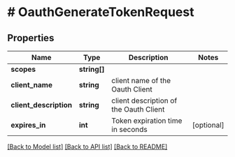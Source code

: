 # # OauthGenerateTokenRequest

## Properties

Name | Type | Description | Notes
------------ | ------------- | ------------- | -------------
**scopes** | **string[]** |  |
**client_name** | **string** | client name of the Oauth Client |
**client_description** | **string** | client description of the Oauth Client |
**expires_in** | **int** | Token expiration time in seconds | [optional]

[[Back to Model list]](../../README.md#models) [[Back to API list]](../../README.md#endpoints) [[Back to README]](../../README.md)
